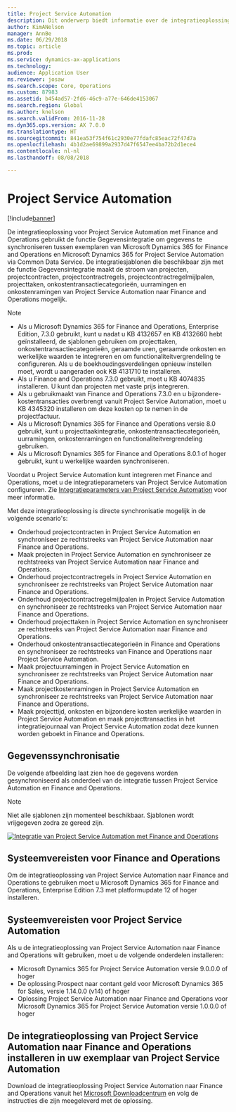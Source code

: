 ```yaml
---
title: Project Service Automation
description: Dit onderwerp biedt informatie over de integratieoplossing voor Project Service Automatisering met Finance and Operations. Deze integratieoplossing gebruikt de functie Gegevensintegratie om gegevens te synchroniseren tussen exemplaren van Microsoft Dynamics 365 for Finance and Operations en Microsoft Dynamics 365 for Project Service Automation via Common Data Service.
author: KimANelson
manager: AnnBe
ms.date: 06/29/2018
ms.topic: article
ms.prod: 
ms.service: dynamics-ax-applications
ms.technology: 
audience: Application User
ms.reviewer: josaw
ms.search.scope: Core, Operations
ms.custom: 87983
ms.assetid: b454ad57-2fd6-46c9-a77e-646de4153067
ms.search.region: Global
ms.author: knelson
ms.search.validFrom: 2016-11-28
ms.dyn365.ops.version: AX 7.0.0
ms.translationtype: HT
ms.sourcegitcommit: 841ea53f754f61c2930e77fdafc85eac72f47d7a
ms.openlocfilehash: 4b1d2ae69899a2937d47f6547ee4ba72b2d1ece4
ms.contentlocale: nl-nl
ms.lasthandoff: 08/08/2018

---
```


# <a name="project-service-automation"></a>Project Service Automation

[!include[banner](../includes/banner.md)]

De integratieoplossing voor Project Service Automation met Finance and Operations gebruikt de functie Gegevensintegratie om gegevens te synchroniseren tussen exemplaren van Microsoft Dynamics 365 for Finance and Operations en Microsoft Dynamics 365 for Project Service Automation via Common Data Service. De integratiesjablonen die beschikbaar zijn met de functie Gegevensintegratie maakt de stroom van projecten, projectcontracten, projectcontractregels, projectcontractregelmijlpalen, projecttaken, onkostentransactiecategorieën, uurramingen en onkostenramingen van Project Service Automation naar Finance and Operations mogelijk.

> [!NOTE]
> - Als u Microsoft Dynamics 365 for Finance and Operations, Enterprise Edition, 7.3.0 gebruikt, kunt u nadat u KB 4132657 en KB 4132660 hebt geïnstalleerd, de sjablonen gebruiken om projecttaken, onkostentransactiecategorieën, geraamde uren, geraamde onkosten en werkelijke waarden te integreren en om functionaliteitvergrendeling te configureren. Als u de boekhoudingsverdelingen opnieuw instellen moet, wordt u aangeraden ook KB 4131710 te installeren.
> - Als u Finance and Operations 7.3.0 gebruikt, moet u KB 4074835 installeren. U kunt dan projecten met vaste prijs integreren.
> - Als u gebruikmaakt van Finance and Operations 7.3.0 en u bijzondere-kostentransacties overbrengt vanuit Project Service Automation, moet u KB 4345320 installeren om deze kosten op te nemen in de projectfactuur.
> - Als u Microsoft Dynamics 365 for Finance and Operations versie 8.0 gebruikt, kunt u projecttaakintegratie, onkostentransactiecategorieën, uurramingen, onkostenramingen en functionaliteitvergrendeling gebruiken.
> - Als u Microsoft Dynamics 365 for Finance and Operations 8.0.1 of hoger gebruikt, kunt u werkelijke waarden synchroniseren.

Voordat u Project Service Automation kunt integreren met Finance and Operations, moet u de integratieparameters van Project Service Automation configureren. Zie [Integratieparameters van Project Service Automation](PSA-parameters.md) voor meer informatie.

Met deze integratieoplossing is directe synchronisatie mogelijk in de volgende scenario's:

- Onderhoud projectcontracten in Project Service Automation en synchroniseer ze rechtstreeks van Project Service Automation naar Finance and Operations.
- Maak projecten in Project Service Automation en synchroniseer ze rechtstreeks van Project Service Automation naar Finance and Operations.
- Onderhoud projectcontractregels in Project Service Automation en synchroniseer ze rechtstreeks van Project Service Automation naar Finance and Operations.
- Onderhoud projectcontractregelmijlpalen in Project Service Automation en synchroniseer ze rechtstreeks van Project Service Automation naar Finance and Operations.
- Onderhoud projecttaken in Project Service Automation en synchroniseer ze rechtstreeks van Project Service Automation naar Finance and Operations.
- Onderhoud onkostentransactiecategorieën in Finance and Operations en synchroniseer ze rechtstreeks van Finance and Operations naar Project Service Automation.
- Maak projectuurramingen in Project Service Automation en synchroniseer ze rechtstreeks van Project Service Automation naar Finance and Operations.
- Maak projectkostenramingen in Project Service Automation en synchroniseer ze rechtstreeks van Project Service Automation naar Finance and Operations.
- Maak projecttijd, onkosten en bijzondere kosten werkelijke waarden in Project Service Automation en maak projecttransacties in het integratiejournaal van Project Service Automation zodat deze kunnen worden geboekt in Finance and Operations.

## <a name="data-synchronization"></a>Gegevenssynchronisatie

De volgende afbeelding laat zien hoe de gegevens worden gesynchroniseerd als onderdeel van de integratie tussen Project Service Automation en Finance and Operations.

> [!NOTE]
> Niet alle sjablonen zijn momenteel beschikbaar. Sjablonen wordt vrijgegeven zodra ze gereed zijn.

[![Integratie van Project Service Automation met Finance and Operations](./media/PSA-integration.png)](./media/PSA-integration.png)

## <a name="system-requirements-for-finance-and-operations"></a>Systeemvereisten voor Finance and Operations

Om de integratieoplossing van Project Service Automation naar Finance and Operations te gebruiken moet u Microsoft Dynamics 365 for Finance and Operations, Enterprise Edition 7.3 met platformupdate 12 of hoger installeren.

## <a name="system-requirements-for-project-service-automation"></a>Systeemvereisten voor Project Service Automation

Als u de integratieoplossing van Project Service Automation naar Finance and Operations wilt gebruiken, moet u de volgende onderdelen installeren:

- Microsoft Dynamics 365 for Project Service Automation versie 9.0.0.0 of hoger
- De oplossing Prospect naar contant geld voor Microsoft Dynamics 365 for Sales, versie 1.14.0.0 (v14) of hoger
- Oplossing Project Service Automation naar Finance and Operations voor Microsoft Dynamics 365 for Project Service Automation versie 1.0.0.0 of hoger

## <a name="install-the-project-service-automation-to-finance-and-operations-integration-solution-in-your-project-service-automation-instance"></a>De integratieoplossing van Project Service Automation naar Finance and Operations installeren in uw exemplaar van Project Service Automation

Download de integratieoplossing Project Service Automation naar Finance and Operations vanuit het [Microsoft Downloadcentrum](https://www.microsoft.com/en-us/download/details.aspx?id=57016) en volg de instructies die zijn meegeleverd met de oplossing.

